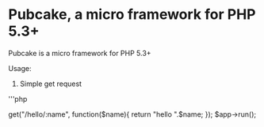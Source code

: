 Pubcake, a micro framework for PHP 5.3+
=============================

Pubcake is a micro framework for PHP 5.3+

Usage:

1. Simple get request

'''php
<?php
require "pupcake.php";

$app = new \Pupcake\Pupcake();

$app->get("/hello/:name", function($name){
  return "hello ".$name;
});

$app->run();


